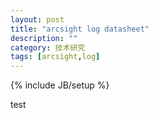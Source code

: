 ```yaml
---
layout: post
title: "arcsight log datasheet"
description: ""
category: 技术研究
tags: [arcsight,log]
---
```

{% include JB/setup %}

test
